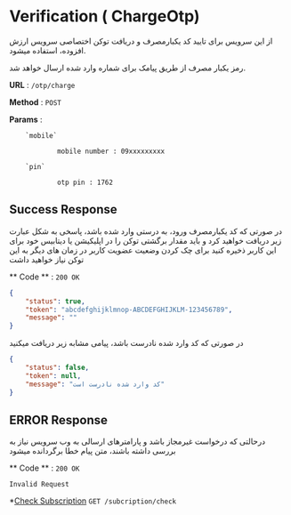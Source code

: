 
# Verification ( ChargeOtp)

از این سرویس برای تایید کد یکبارمصرف و دریافت توکن اختصاصی سرویس ارزش افزوده، استفاده میشود.

رمز یکبار مصرف از طریق پیامک برای شماره وارد شده ارسال خواهد شد.

**URL** : `/otp/charge`


**Method** : `POST`


**Params** : 
        
        `mobile`
        
                mobile number : 09xxxxxxxxx
        
        `pin`
        
                otp pin : 1762


## Success Response

در صورتی که کد یکبارمصرف ورود، به درستی وارد شده باشد، پاسخی به شکل عبارت زیر دریافت خواهید کرد
و باید مقدار برگشتی توکن را در اپلیکیشن یا دیتابیس خود برای این کاربر ذخیره کنید
برای چک کردن وضعیت عضویت کاربر در زمان های دیگر به این توکن نیاز خواهید داشت


** Code ** : `200 OK`


```json
{
    "status": true,
    "token": "abcdefghijklmnop-ABCDEFGHIJKLM-123456789",
    "message": ""
}
```

در صورتی که کد وارد شده نادرست باشد، پیامی مشابه زیر دریافت میکنید


```json
{
    "status": false,
    "token": null,
    "message": "کد وارد شده نادرست است"
}
```

## ERROR Response

درحالتی که درخواست غیرمجاز باشد و پارامترهای ارسالی به وب سرویس نیاز به بررسی داشته باشند، متن پیام خطا برگردانده میشود

** Code ** : `200 OK`

`Invalid Request`



*[Check Subscription](checkSub.md) `GET /subcription/check`
